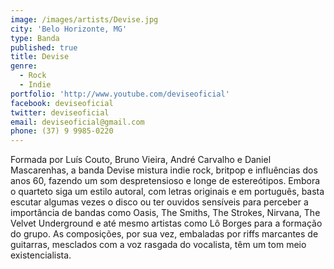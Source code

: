 ```yaml
---
image: /images/artists/Devise.jpg
city: 'Belo Horizonte, MG'
type: Banda
published: true
title: Devise
genre:
  - Rock
  - Indie
portfolio: 'http://www.youtube.com/deviseoficial'
facebook: deviseoficial
twitter: deviseoficial
email: deviseoficial@gmail.com
phone: (37) 9 9985-0220
---
```

Formada por Luís Couto, Bruno Vieira, André Carvalho e Daniel Mascarenhas, a banda Devise mistura indie rock, britpop e influências dos anos 60, fazendo um som despretensioso e longe de estereótipos. Embora o quarteto siga um estilo autoral, com letras originais e em português, basta escutar algumas vezes o disco ou ter ouvidos sensíveis para perceber a importância de bandas como Oasis, The Smiths, The Strokes, Nirvana, The Velvet Underground e até mesmo artistas como Lô Borges para a formação do grupo. As composições, por sua vez, embaladas por riffs marcantes de guitarras, mesclados com a voz rasgada do vocalista, têm um tom meio existencialista.
